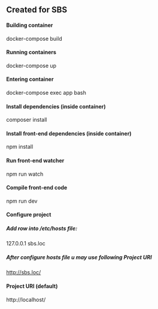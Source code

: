 ## Created for SBS

#### Building container
docker-compose build

#### Running containers
docker-compose up

#### Entering container
docker-compose exec app bash

#### Install dependencies (inside container)
composer install

#### Install front-end dependencies (inside container)
npm install

#### Run front-end watcher
npm run watch

#### Compile front-end code
npm run dev

#### Configure project
##### Add row into /etc/hosts file:
127.0.0.1           sbs.loc

##### After configure hosts file u may use following Project URI
http://sbs.loc/

#### Project URI (default)
http://localhost/



